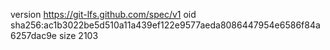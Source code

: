 version https://git-lfs.github.com/spec/v1
oid sha256:ac1b3022be5d510a11a439ef122e9577aeda8086447954e6586f84a6257dac9e
size 2103
